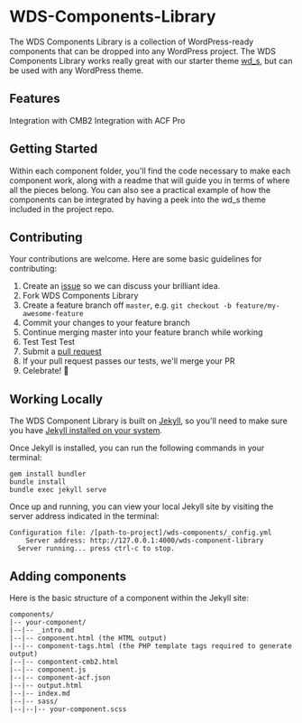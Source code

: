 # WDS-Components-Library

The WDS Components Library is a collection of WordPress-ready components that can be dropped into any WordPress project. The WDS Components Library works really great with our starter theme [wd_s](https://github.com/WebDevStudios/wd_s), but can be used with any WordPress theme.


## Features

Integration with CMB2
Integration with ACF Pro


## Getting Started

Within each component folder, you'll find the code necessary to make each component work, along with a readme that will guide you in terms of where all the pieces belong. You can also see a practical example of how the components can be integrated by having a peek into the wd_s theme included in the project repo.


## Contributing

Your contributions are welcome. Here are some basic guidelines for contributing:

1. Create an [issue](https://github.com/WebDevStudios/WDS-Components-Library/issues) so we can discuss your brilliant idea.
1. Fork WDS Components Library
1. Create a feature branch off `master`, e.g. `git checkout -b feature/my-awesome-feature`
1. Commit your changes to your feature branch
1. Continue merging master into your feature branch while working
1. Test Test Test
1. Submit a [pull request](https://github.com/WebDevStudios/WDS-Components-Library/pulls)
1. If your pull request passes our tests, we'll merge your PR
1. Celebrate! :beers:


## Working Locally

The WDS Component Library is built on [Jekyll](https://jekyllrb.com/), so you'll need to make sure you have [Jekyll installed on your system](https://jekyllrb.com/docs/installation/).

Once Jekyll is installed, you can run the following commands in your terminal:

```
gem install bundler
bundle install
bundle exec jekyll serve
```

Once up and running, you can view your local Jekyll site by visiting the server address indicated in the terminal:

```
Configuration file: /[path-to-project]/wds-components/_config.yml
	Server address: http://127.0.0.1:4000/wds-component-library
  Server running... press ctrl-c to stop.
```
## Adding components

Here is the basic structure of a component within the Jekyll site:

```
components/
|-- your-component/  
|--|-- _intro.md  
|--|-- component.html (the HTML output)  
|--|-- component-tags.html (the PHP template tags required to generate output)  
|--|-- compontent-cmb2.html  
|--|-- component.js
|--|-- component-acf.json  
|--|-- output.html  
|--|-- index.md  
|--|-- sass/  
|--|--|-- your-component.scss
```